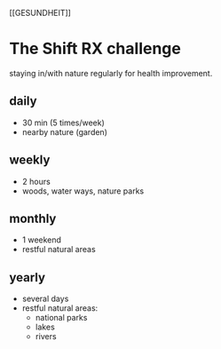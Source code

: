 [[GESUNDHEIT]]

# The Shift RX challenge  
staying in/with nature regularly for health improvement.

## daily
- 30 min (5 times/week)
- nearby nature (garden)

## weekly
- 2 hours
- woods, water ways, nature parks

## monthly
- 1 weekend
- restful natural areas

## yearly
- several days
- restful natural areas:
    - national parks
    - lakes
    - rivers
